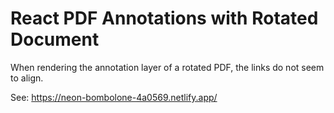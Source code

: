 # React PDF Annotations with Rotated Document

When rendering the annotation layer of a rotated PDF, the links do not seem to align.

See: https://neon-bombolone-4a0569.netlify.app/
